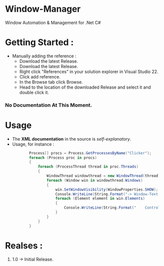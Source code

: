 # Window-Manager
Window Automation &amp; Management for .Net C#

# Getting Started :
   * Manually adding the reference :
      * Download the latest Release.
      * Download the latest Release.
      * Right click "References" in your solution explorer in Visual Studio 22.
      * Click add reference.
      * In the Browse tab click Browse.
      * Head to the location of the downloaded Release and select it and double click it.

### No Documentation At This Moment.

# Usage
   
   * The **XML documentation** in the source is *self-explanatory*.
   * Usage, for instance :
 ```cs
            Process[] procs = Process.GetProcessesByName("Clicker");
            foreach (Process proc in procs)
            {
                foreach (ProcessThread thread in proc.Threads)
                {
                    WindowThread windowthread = new WindowThread(thread);
                    foreach (Window win in windowthread.Windows)
                    {
                        win.SetWindowVisibility(WindowProperties.SHOW);
                        Console.WriteLine(String.Format("-> Window-Text : {0}", win.Text));
                        foreach (Element element in win.Elements)
                        {
                            Console.WriteLine(String.Format("    Control-Text : {0}", element.Text));
                        }
                    }
                }
            }
 ```
   
# Realses : 
  1. 1.0 -> Initial Release.
